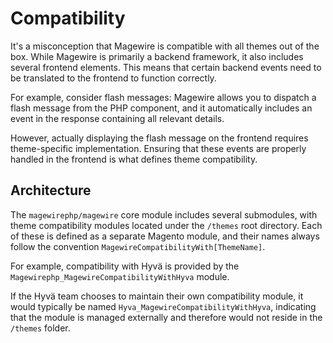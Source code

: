 # Compatibility

It's a misconception that Magewire is compatible with all themes out of the box. While Magewire is primarily a backend framework,
it also includes several frontend elements. This means that certain backend events need to be translated to the frontend to function correctly.

For example, consider flash messages: Magewire allows you to dispatch a flash message from the PHP component,
and it automatically includes an event in the response containing all relevant details.

However, actually displaying the flash message on the frontend requires theme-specific implementation.
Ensuring that these events are properly handled in the frontend is what defines theme compatibility.

## Architecture

The `magewirephp/magewire` core module includes several submodules, with theme compatibility modules located under the `/themes` root directory.
Each of these is defined as a separate Magento module, and their names always follow the convention `MagewireCompatibilityWith[ThemeName]`.

For example, compatibility with Hyvä is provided by the `Magewirephp_MagewireCompatibilityWithHyva` module.

If the Hyvä team chooses to maintain their own compatibility module, it would typically be named `Hyva_MagewireCompatibilityWithHyva`,
indicating that the module is managed externally and therefore would not reside in the `/themes` folder.
